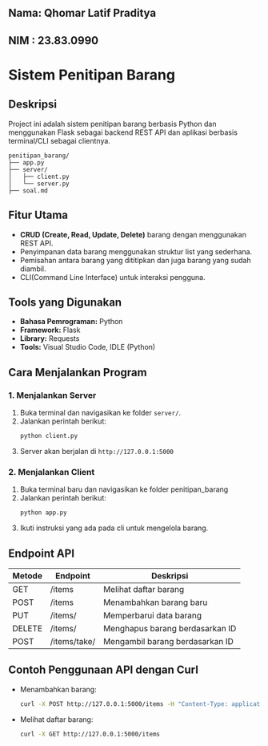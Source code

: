 ## Nama: Qhomar Latif Praditya
## NIM : 23.83.0990

# Sistem Penitipan Barang

## Deskripsi 
Project ini adalah sistem penitipan barang berbasis Python dan menggunakan Flask sebagai backend REST API dan aplikasi berbasis terminal/CLI sebagai clientnya.
```
penitipan_barang/
├── app.py   
├── server/
│   ├── client.py  
│   └── server.py  
├── soal.md
```

## Fitur Utama
- **CRUD (Create, Read, Update, Delete)** barang dengan menggunakan REST API.
- Penyimpanan data barang menggunakan struktur list yang sederhana.
- Pemisahan antara barang yang dititipkan dan juga barang yang sudah diambil.
- CLI(Command Line Interface) untuk interaksi pengguna.

## Tools yang Digunakan
- **Bahasa Pemrograman:** Python 
- **Framework:** Flask
- **Library:** Requests
- **Tools:** Visual Studio Code, IDLE (Python)

## Cara Menjalankan Program

### 1. Menjalankan Server
1. Buka terminal dan navigasikan ke folder `server/`.
2. Jalankan perintah berikut:
   ```bash
   python client.py
   ```
3. Server akan berjalan di `http://127.0.0.1:5000`

### 2. Menjalankan Client
1. Buka terminal baru dan navigasikan ke folder penitipan_barang
2. Jalankan perintah berikut:
   ```bash
   python app.py
   ```
3. Ikuti instruksi yang ada pada cli untuk mengelola barang.

## Endpoint API
| Metode | Endpoint          | Deskripsi                        |
|--------|------------------|----------------------------------|
| GET    | /items            | Melihat daftar barang           |
| POST   | /items            | Menambahkan barang baru         |
| PUT    | /items/<id>       | Memperbarui data barang         |
| DELETE | /items/<id>       | Menghapus barang berdasarkan ID |
| POST   | /items/take/<id>  | Mengambil barang berdasarkan ID |

## Contoh Penggunaan API dengan Curl
- Menambahkan barang:
  ```bash
  curl -X POST http://127.0.0.1:5000/items -H "Content-Type: application/json" -d '{"id":1, "nama":"Laptop", "pemilik":"John"}'
  ```

- Melihat daftar barang:
  ```bash
  curl -X GET http://127.0.0.1:5000/items
  ```
